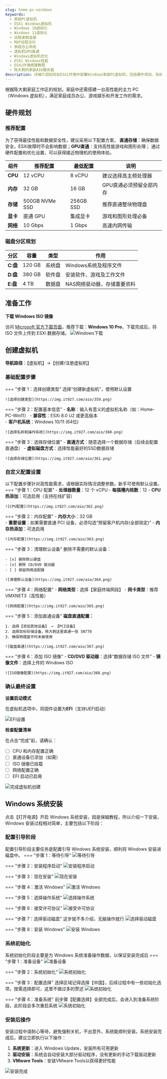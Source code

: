 ```yaml
---
slug: home-pc-windows
keywords:
  - 家庭PC虚拟机
  - ESXi Windows虚拟机
  - Windows 10虚拟化
  - Windows 11虚拟化
  - 远程桌面连接
  - RDP远程访问
  - 家庭办公系统
  - 虚拟机GPU直通
  - Windows虚拟机优化
  - ESXi Windows性能
  - ESXi环境搭建教程
  - 陈大剩的家庭AIO服务器
description: 详细介绍如何在ESXi环境中部署Windows家庭PC虚拟机，包括硬件规划、系统安装、性能优化和故障排除，打造高效稳定的家庭办公和娱乐环境
---
```


根据陈大剩家庭工作区的规划，家庭中还需搭建一台高性能的主力 PC（Windows 虚拟机），满足家庭成员办公、游戏娱乐和开发工作的需求。
## 硬件规划
### 推荐配置

为了获得最佳性能和数据安全性，建议采用以下配置方案， **直通存储**：确保数据安全，ESXi故障时不会影响数据；**GPU直通**：支持高性能游戏和图形处理； 通过硬件配置和优化设置，可以获得接近物理机的使用体验。

| 组件 | 推荐配置 | 最低配置 | 说明 |
|------|---------|---------|------|
| **CPU** | 12 vCPU | 8 vCPU | 建议选择高主频处理器 |
| **内存** | 32 GB | 16 GB | GPU直通必须预留全部内存 |
| **存储** | 500GB NVMe SSD | 256GB SSD | 推荐直通整块物理盘 |
| **显卡** | 直通 GPU | 集成显卡 | 游戏和图形处理必备 |
| **网络** | 10 Gbps | 1 Gbps | 高速内网传输 |

### 磁盘分区规划

| 分区 | 容量 | 类型 | 作用 |
|------|------|------|------|
| **C:盘** | 120 GB | 系统盘 | Windows系统及程序文件 |
| **D:盘** | 380 GB | 软件盘 | 安装软件、游戏及工作文件 |
| **E:盘** | 4 TB | 数据盘 | NAS网络驱动器，存储重要资料 |

## 准备工作
**下载 Windows ISO 镜像**

访问 [Microsoft 官方下载页面](https://www.microsoft.com/zh-cn/software-download/)，推荐下载：**Windows 10 Pro**，下载完成后，将 ISO 文件上传到 ESXi 数据存储。
![Windows下载](https://img.it927.com/aio/370.png)

## 创建虚拟机
**导航路径**：【虚拟机】→【创建/注册虚拟机】
### 基础配置步骤
=== "步骤 1：选择创建类型"
    选择“创建新虚拟机”，使用默认设置
    
    ![选择创建类型](https://img.it927.com/aio/359.png)

=== "步骤 2：配置基本信息"
    - **名称**：输入有意义的虚拟机名称（如：Home-PC-Win11）
    - **兼容性**：ESXi 8.0 U2 或更高版本  
    - **客户机系统**：Windows 10/11 (64位)
    
    ![选择名称和操作系统](https://img.it927.com/aio/360.png)

=== "步骤 3：选择存储位置"
    - **直通方式**：随意选择一个数据存储（后续会配置直通盘）
    - **虚拟磁盘方式**：选择性能最好的SSD数据存储
    
    ![选择存储位置](https://img.it927.com/aio/361.png)

### 自定义配置设置
以下配置步骤针对高性能需求，请根据实际情况调整参数。新手可使用默认设置。
=== "步骤 1：CPU 配置"
    - **处理器数量**：12 个 vCPU
    - **每插槽内核数**：12
    - **CPU 热添加**：可选启用（支持在线扩容）
    
    ![CPU配置](https://img.it927.com/aio/362.png)

=== "步骤 2：内存配置"
    - **内存大小**：32 GB  
    - **重要设置**：如果需要直通 PCI 设备，必须勾选“预留客户机内存(全部锁定)”
    - **内存热添加**：可选启用
    
    ![内存配置](https://img.it927.com/aio/363.png)

=== "步骤 3：清理默认设备"
    删除不需要的默认设备：

    - [x] 删除默认硬盘
    - [x] 删除 CD/DVD 驱动器  
    - [ ] 保留网络适配器
    
    ![清理默认设备](https://img.it927.com/aio/364.png)

=== "步骤 4：网络配置"
    - **网络类型**：选择【家庭终端网段】
    - **网卡类型**：推荐 VMXNET3（高性能）
    
    ![网络配置](https://img.it927.com/aio/365.png)

=== "步骤 5：添加直通设备"
    **磁盘直通配置：**

    1. 选择【添加其他设备】 → 【PCI设备】
    2. 选择目标存储设备，陈大剩这里直通一张 SN770
    3. 确保物理盘平时未被使用
    
    ![磁盘直通](https://img.it927.com/aio/367.png)


=== "步骤 6：添加 ISO 镜像"
    - **CD/DVD 驱动器**：选择“数据存储 ISO 文件”
    - **镜像文件**：选择上传的 Windows ISO
    
    ![ISO镜像配置](https://img.it927.com/aio/368.png)

### 确认最终设置

**设置启动模式**

在虚拟机选项中，将固件设置为**EFI**（支持UEFI启动）

![EFI设置](https://img.it927.com/aio/379.png)

**检查配置清单**

在点击“完成”前，请确认：

- [ ] CPU 和内存配置正确
- [ ] 直通设备已添加（如需）
- [ ] ISO 镜像已挂载
- [ ] 网络配置正确
- [ ] EFI 启动已启用

![完成虚拟机创建](https://img.it927.com/aio/369.png)
## Windows 系统安装

点击【打开电源】开启 Windows 系统安装，因是保姆教程，所以介绍一下安装，Windows 安装过程相对简单，主要包括以下阶段：

### 配置引导阶段
配置引导阶段主要任务是配置引导 Windows 系统安装，顺利将 Windows 安装进磁盘中。
=== "步骤 1：等待引导"
    ![等待引导](https://img.it927.com/aio/371.png)

=== "步骤 2：安装程序启动"
    ![安装程序启动](https://img.it927.com/aio/372.png)

=== "步骤 3：现在安装"
    ![现在安装](https://img.it927.com/aio/373.png)

=== "步骤 4：激活 Windows"
    ![激活 Windows](https://img.it927.com/aio/374.png)

=== "步骤 5：选择操作系统"
    ![选择操作系统](https://img.it927.com/aio/375.png)

=== "步骤 6：接受许可协议"
    ![接受许可协议](https://img.it927.com/aio/376.png)

=== "步骤 7：选择驱动磁盘"
    这步就不多介绍，无脑操作就行
    ![选择驱动磁盘](https://img.it927.com/aio/378.png)

=== "步骤 8：安装 Windows"
    ![安装 Windows](https://img.it927.com/aio/381.png)

### 系统初始化
系统初始化阶段主要是为 Windows 系统准备操作数据，以保证安装完成后
=== "步骤 1：准备设备"
    ![准备设备](https://img.it927.com/aio/382.png)

=== "步骤 2：系统初始化"
    ![系统初始化](https://img.it927.com/aio/383.png)

=== "步骤 3：配置选择"
    选择区域记得选择【中国】，后续过程中有一些初始化选项，按需选择即可，这里不做过多的赘述
    ![系统初始化](https://img.it927.com/aio/384.png)

=== "步骤 4：准备系统"
    前步骤【配置选择】全部完成后，会进入到准备系统阶段，此阶段会多次重启系统
    ![系统初始化](https://img.it927.com/aio/385.png)

### 安装后操作
安装过程中请耐心等待，避免强制关机，不出意外，系统能顺利安装。系统安装完成后，建议立即执行以下操作：

1. **系统更新**：进入 Windows Update，安装所有可用更新
2. **驱动安装**：系统会自动安装大部分驱动程序，没有更新的手动下载驱动更新
3. **VMware Tools**：安装VMware Tools以获得更好性能

![安装完成](https://img.it927.com/aio/386.png)




